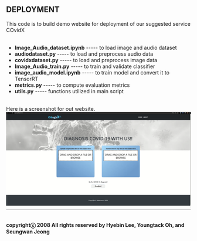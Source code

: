 ## DEPLOYMENT ##
This code is to build demo website for deployment of our suggested service COvidX<br /><br />

- **Image_Audio_dataset.ipynb**  -----  to load image and audio dataset<br />
- **audiodataset.py**            -----  to load and preprocess audio data<br />
- **covidxdataset.py**           -----  to load and preprocess image data<br />
- **Image_Audio_train.py**       -----  to train and validate classifier<br />
- **image_audio_model.ipynb**    -----  to train model and convert it to TensorRT<br />
- **metrics.py**                 -----  to compute evaluation metrics<br />
- **utils.py**                   -----  functions utilized in main script<br /><br />

Here is a screenshot for out website.<br />
![website_main](./website_main.png)<br /><br />

**copyrightⓒ 2008 All rights reserved by Hyebin Lee, Youngtack Oh, and Seungwan Jeong<br /><br />**
